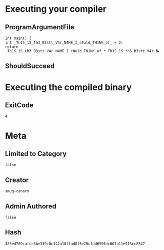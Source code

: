 # Executing your compiler

## ProgramArgumentFile

```
int main() {
int _Th1S_1S_th3_B3stt_V4r_N4ME_I_c0uld_TH1NK_of_ = 2;
return _Th1S_1S_th3_B3stt_V4r_N4ME_I_c0uld_TH1NK_of_*_Th1S_1S_th3_B3stt_V4r_N4ME_I_c0uld_TH1NK_of_;}

```

## ShouldSucceed

# Executing the compiled binary

## ExitCode

```
4
```

# Meta

## Limited to Category

```
false
```

## Creator

```
smug-canary
```

## Admin Authored

```
false
```

## Hash

```
385e4769cafce3be339c0c142a18ffa48f3e76cfdd6996dc607a11e918cc8347
```
